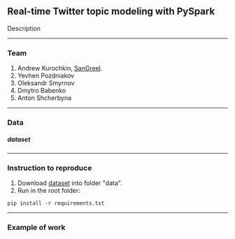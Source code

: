## Real-time Twitter topic modeling with PySpark
Description

---
### Team
1. Andrew Kurochkin, [SanGreel]().
2. Yevhen Pozdniakov
3. Oleksandr Smyrnov
4. Dmytro Babenko
5. Anton Shcherbyna

---
### Data
##### dataset 

---
### Instruction to reproduce
1. Download [dataset](https://github.com/) into folder "data".
2. Run  in the root folder:
```
pip install -r requirements.txt
```


---
### Example of work
